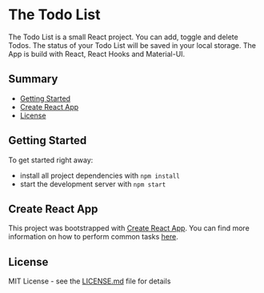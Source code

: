 # The Todo List

The Todo List is a small React project. You can add, toggle and delete Todos.
The status of your Todo List will be saved in your local storage. 
The App is build with React, React Hooks and Material-UI.

## Summary

  - [Getting Started](#getting-started)
  - [Create React App](#create-react-app)
  - [License](#license)

## Getting Started

To get started right away:

* install all project dependencies with `npm install`
* start the development server with `npm start`

## Create React App

This project was bootstrapped with [Create React App](https://github.com/facebookincubator/create-react-app). You can find more information on how to perform common tasks [here](https://github.com/facebookincubator/create-react-app/blob/master/packages/react-scripts/template/README.md).

## License

MIT License - see the [LICENSE.md](LICENSE.md) file for
details